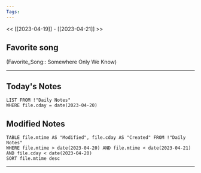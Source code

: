 ```yaml
---
Tags:
---
```

<< [[2023-04-19]] - [[2023-04-21]] >>
## Favorite song
(Favorite_Song:: Somewhere Only We Know)

___
## Today's Notes
```dataview
LIST FROM !"Daily Notes"
WHERE file.cday = date(2023-04-20)
```
## Modified Notes
```dataview
TABLE file.mtime AS "Modified", file.cday AS "Created" FROM !"Daily Notes" 
WHERE file.mtime > date(2023-04-20) AND file.mtime < date(2023-04-21) AND file.cday < date(2023-04-20)
SORT file.mtime desc
```
___
